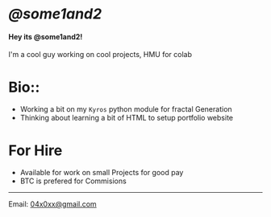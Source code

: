 # *@some1and2*

#### Hey its @some1and2!
I'm a cool guy working on cool projects, HMU for colab

# Bio::

 - Working a bit on my `Kyros` python module for fractal Generation
 - Thinking about learning a bit of HTML to setup portfolio website

# For Hire
 - Available for work on small Projects for good pay
 - BTC is prefered for Commisions

---

Email: [04x0xx@gmail.com](url)
